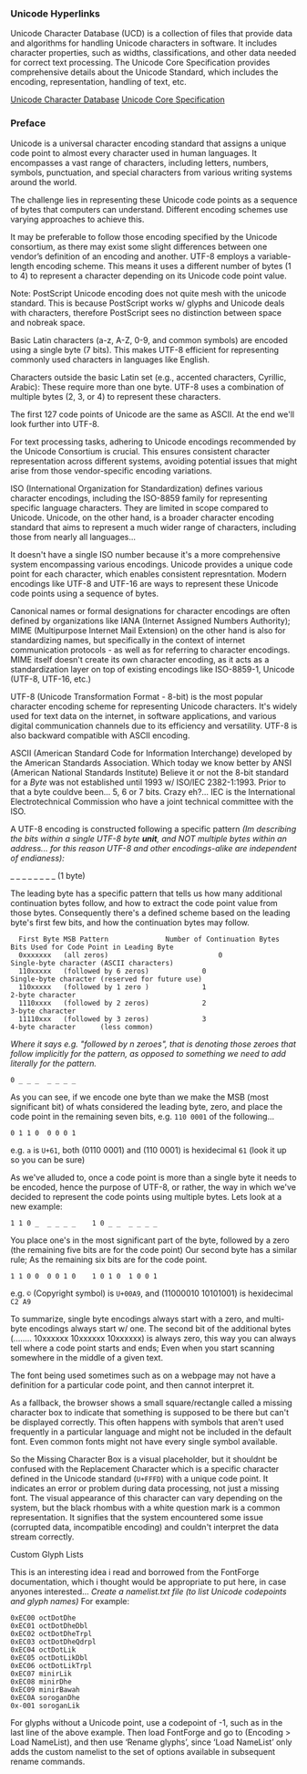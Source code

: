 ### Unicode Hyperlinks

Unicode Character Database (UCD) is a collection of files that provide data and algorithms for handling
Unicode characters in software. It includes character properties, such as widths, classifications, and
other data needed for correct text processing. The Unicode Core Specification provides comprehensive
details about the Unicode Standard, which includes the encoding, representation, handling of text, etc.

[Unicode Character Database](https://www.unicode.org/ucd)
[Unicode Core Specification](https://www.unicode.org/versions/Unicode16.0.0/core-spec)

### Preface
  
Unicode is a universal character encoding standard that assigns a unique code point to almost every
character used in human languages.
It encompasses a vast range of characters, including letters, numbers, symbols, punctuation, and
special characters from various writing systems around the world.

The challenge lies in representing these Unicode code points as a sequence of bytes that computers can
understand. Different encoding schemes use varying approaches to achieve this.

It may be preferable to follow those encoding specified by the Unicode consortium, as there may exist
some slight differences between one vendor’s definition of an encoding and another. UTF-8 employs a
variable-length encoding scheme. This means it uses a different number of bytes (1 to 4) to represent a
character depending on its Unicode code point value.

Note: PostScript Unicode encoding does not quite mesh with the unicode standard. This is because
PostScript works w/ glyphs and Unicode deals with characters, therefore PostScript sees no distinction
between space and nobreak space.

Basic Latin characters (a-z, A-Z, 0-9, and common symbols) are encoded using a single byte (7 bits).
This makes UTF-8 efficient for representing commonly used characters in languages like English.

Characters outside the basic Latin set (e.g., accented characters, Cyrillic, Arabic): These require more
than one byte. UTF-8 uses a combination of multiple bytes (2, 3, or 4) to represent these characters.

The first 127 code points of Unicode are the same as ASCII. At the end we'll look further into UTF-8.

For text processing tasks, adhering to Unicode encodings recommended by the Unicode Consortium is crucial.
This ensures consistent character representation across different systems, avoiding potential issues that
might arise from those vendor-specific encoding variations. 

ISO (International Organization for Standardization) defines various character encodings, including
the ISO-8859 family for representing specific language characters. They are limited in scope compared
to Unicode. Unicode, on the other hand, is a broader character encoding standard that aims to represent
a much wider range of characters, including those from nearly all languages...

It doesn't have a single ISO number because it's a more comprehensive system encompassing various encodings.
Unicode provides a unique code point for each character, which enables consistent represntation.
Modern encodings like UTF-8 and UTF-16 are ways to represent these Unicode code points using a
sequence of bytes.

Canonical names or formal designations for character encodings are often defined by organizations like IANA
(Internet Assigned Numbers Authority); MIME (Multipurpose Internet Mail Extension) on the other hand is also
for standardizing names, but specifically in the context of internet communication protocols - as well as
for referring to character encodings. MIME itself doesn't create its own character encoding, as it acts
as a standardization layer on top of existing encodings like ISO-8859-1, Unicode (UTF-8, UTF-16, etc.)

UTF-8 (Unicode Transformation Format - 8-bit) is the most popular character encoding scheme for representing
Unicode characters. It's widely used for text data on the internet, in software applications, and various
digital communication channels due to its efficiency and versatility. UTF-8 is also backward compatible
with ASCII encoding.

ASCII (American Standard Code for Information Interchange) developed by the American Standards Association.
Which today we know better by ANSI (American National Standards Institute) Believe it or not the 8-bit standard
for a *Byte* was not established until 1993 w/ ISO/IEC 2382-1:1993. Prior to that a byte couldve been...
5, 6 or 7 bits. Crazy eh?... IEC is the International Electrotechnical Commission who have a joint
technical committee with the ISO.

A UTF-8 encoding is constructed following a specific pattern *(Im describing the bits within a single UTF-8 byte **unit**,
and NOT multiple bytes within an address... for this reason UTF-8 and other encodings-alike are independent of endianess):*

  _ _ _ _  _ _ _ _ (1 byte)

The leading byte has a specific pattern that tells us how many additional
continuation bytes follow, and how to extract the code point value from those bytes. Consequently there's a defined
scheme based on the leading byte's first few bits, and how the continuation bytes may follow. 
```
  First Byte MSB Pattern	          Number of Continuation Bytes     	Bits Used for Code Point in Leading Byte
  0xxxxxxx   (all zeros)                           0	                   Single-byte character (ASCII characters)
  110xxxxx   (followed by 6 zeros)	           0	                      Single-byte character (reserved for future use)
  110xxxxx   (followed by 1 zero ) 	           1	                      2-byte character
  1110xxxx   (followed by 2 zeros)	           2                    	3-byte character
  11110xxx   (followed by 3 zeros)	           3	                      4-byte character      (less common)
```
*Where it says e.g. "followed by n zeroes", that is denoting those zeroes that follow implicitly for the pattern, as opposed
to something we need to add literally for the pattern.*

    0 _ _ _  _ _ _ _

As you can see, if we encode one byte than we make the MSB (most significant bit) of whats considered the leading byte, zero, and place the
code point in the remaining seven bits, e.g. `110 0001` of the following...

    0 1 1 0  0 0 0 1

e.g. `a` is `U+61`, both (0110 0001) and (110 0001) is hexidecimal `61` (look it up so you can be sure)

As we've alluded to, once a code point is more than a single byte it needs to be encoded, hence the purpose of UTF-8, or
rather, the way in which we've decided to represent the code points using multiple bytes. Lets look at a new example:

    1 1 0 _  _ _ _ _    1 0 _ _  _ _ _ _

You place one's in the most significant part of the byte, followed by a zero (the remaining five bits are for the code point)
Our second byte has a similar rule; As the remaining six bits are for the code point.

    1 1 0 0  0 0 1 0    1 0 1 0  1 0 0 1

e.g. `©` (Copyright symbol) is `U+00A9`, and (11000010 10101001) is hexidecimal `C2 A9`

To summarize, single byte encodings always start with a zero, and multi-byte encodings always start w/ one.
The second bit of the additional bytes (........ 10xxxxxx 10xxxxxx 10xxxxxx) is always zero, this way you can always tell where a
code point starts and ends; Even when you start scanning somewhere in the middle of a given text.

The font being used sometimes such as on a webpage may not have a definition for a particular code point, and then cannot interpret it.

As a fallback, the browser shows a small square/rectangle called a missing character box to indicate that something is supposed to
be there but can't be displayed correctly. This often happens with symbols that aren't used frequently in a particular language
and might not be included in the default font. Even common fonts might not have every single symbol available.

So the Missing Character Box is a visual placeholder, but it shouldnt be confused with the Replacement Character which is a specific
character defined in the Unicode standard (`U+FFFD`) with a unique code point. It indicates an error or problem during data processing,
not just a missing font. The visual appearance of this character can vary depending on the system, but the black rhombus with a white
question mark is a common representation. It signifies that the system encountered some issue (corrupted data, incompatible encoding)
and couldn't interpret the data stream correctly.

Custom Glyph Lists

This is an interesting idea i read and borrowed from the FontForge documentation, which i thought would be appropriate to put here,
in case anyones interested... *Create a namelist.txt file (to list Unicode codepoints and glyph names)* For example:
```
0xEC00 octDotDhe
0xEC01 octDotDheDbl
0xEC02 octDotDheTrpl
0xEC03 octDotDheQdrpl
0xEC04 octDotLik
0xEC05 octDotLikDbl
0xEC06 octDotLikTrpl
0xEC07 minirLik
0xEC08 minirDhe
0xEC09 minirBawah
0xEC0A soroganDhe
0x-001 soroganLik
```
For glyphs without a Unicode point, use a codepoint of -1, such as in the last line of the above example.
Then load FontForge and go to (Encoding > Load NameList), and then use ‘Rename glyphs’, since ‘Load NameList’
only adds the custom namelist to the set of options available in subsequent rename commands.

